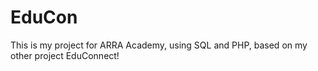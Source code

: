# EduCon
This is my project for ARRA Academy, using SQL and PHP, based on my other project EduConnect!

